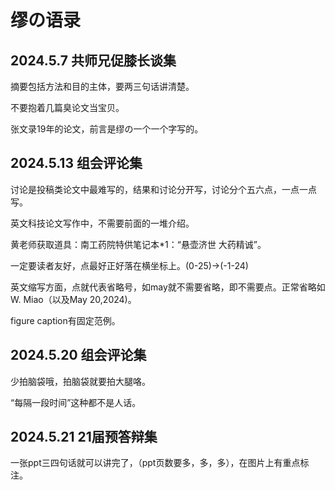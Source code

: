 # 缪の语录

## 2024.5.7 共师兄促膝长谈集 
摘要包括方法和目的主体，要两三句话讲清楚。

不要抱着几篇臭论文当宝贝。

张文录19年的论文，前言是缪の一个一个字写的。


## 2024.5.13 组会评论集

讨论是投稿类论文中最难写的，结果和讨论分开写，讨论分个五六点，一点一点写。
 
英文科技论文写作中，不需要前面的一堆介绍。 
 
黄老师获取道具：南工药院特供笔记本*1：“悬壶济世 大药精诚”。 

一定要读者友好，点最好正好落在横坐标上。(0-25)->(-1-24)

英文缩写方面，点就代表省略号，如may就不需要省略，即不需要点。正常省略如W. Miao（以及May 20,2024)。

figure caption有固定范例。

## 2024.5.20 组会评论集

少拍脑袋哦，拍脑袋就要拍大腿咯。

“每隔一段时间”这种都不是人话。

## 2024.5.21 21届预答辩集

一张ppt三四句话就可以讲完了，（ppt页数要多，多，多），在图片上有重点标注。
